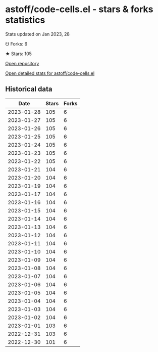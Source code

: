# astoff/code-cells.el - stars & forks statistics

Stats updated on Jan 2023, 28

☋ Forks: 6

★ Stars: 105

[Open repository](https://github.com/astoff/code-cells.el)

[Open detailed stats for astoff/code-cells.el](https://reviewgithub.com/rep/astoff/code-cells.el)

## Historical data
| Date | Stars | Forks |
|------|-------|-------|
| 2023-01-28 | 105 | 6 | 
| 2023-01-27 | 105 | 6 | 
| 2023-01-26 | 105 | 6 | 
| 2023-01-25 | 105 | 6 | 
| 2023-01-24 | 105 | 6 | 
| 2023-01-23 | 105 | 6 | 
| 2023-01-22 | 105 | 6 | 
| 2023-01-21 | 104 | 6 | 
| 2023-01-20 | 104 | 6 | 
| 2023-01-19 | 104 | 6 | 
| 2023-01-17 | 104 | 6 | 
| 2023-01-16 | 104 | 6 | 
| 2023-01-15 | 104 | 6 | 
| 2023-01-14 | 104 | 6 | 
| 2023-01-13 | 104 | 6 | 
| 2023-01-12 | 104 | 6 | 
| 2023-01-11 | 104 | 6 | 
| 2023-01-10 | 104 | 6 | 
| 2023-01-09 | 104 | 6 | 
| 2023-01-08 | 104 | 6 | 
| 2023-01-07 | 104 | 6 | 
| 2023-01-06 | 104 | 6 | 
| 2023-01-05 | 104 | 6 | 
| 2023-01-04 | 104 | 6 | 
| 2023-01-03 | 104 | 6 | 
| 2023-01-02 | 104 | 6 | 
| 2023-01-01 | 103 | 6 | 
| 2022-12-31 | 103 | 6 | 
| 2022-12-30 | 101 | 6 | 

